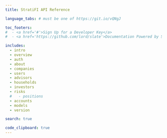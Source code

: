 ```yaml
---
title: StratiFI API Reference

language_tabs: # must be one of https://git.io/vQNgJ

toc_footers:
#  - <a href='#'>Sign Up for a Developer Key</a>
#  - <a href='https://github.com/lord/slate'>Documentation Powered by Slate</a>

includes:
  - intro
  - overview
  - auth
  - about
  - companies
  - users
  - advisors
  - households
  - investors
  - risks
  #   - positions
  - accounts
  - models
  - version

search: true

code_clipboard: true
---
```

